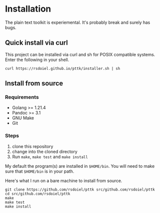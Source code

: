 
# Installation

The plain text toolkit is experiemental. It's probably break and surely has bugs.

## Quick install via curl

This project can be installed via curl and sh for POSIX compatible systems.
Enter the following in your shell.

~~~
curl https://rsdoiel.github.io/pttk/installer.sh | sh
~~~

## Install from source

### Requirements

- Golang >= 1.21.4
- Pandoc >= 3.1
- GNU Make
- Git

### Steps

1. clone this repository
2. change into the cloned directory
3. Run `make`, `make test` and `make install`

My default the program(s) are installed in `$HOME/bin`. You will
need to make sure that `$HOME/bin` is in your path.

Here's what I run on a bare machine to install from source.

```
git clone https://github.com/rsdoiel/pttk src/github.com/rsdoiel/pttk
cd src/github.com/rsdoiel/pttk
make
make test
make install
```



